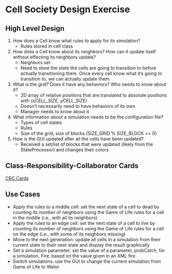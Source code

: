 # Cell Society Design Exercise

## High Level Design

1. How does a Cell know what rules to apply for its simulation?
    * Rules stored in cell class
2. How does a Cell know about its neighbors? How can it update itself without effecting its neighbors update?
    * Neighbors set
    * Need to store the state the cells are going to transition to before actually transitioning them. Once every cell know what it’s going to transition to, we can actually update them.
3. What is the grid? Does it have any behaviors? Who needs to know about it?
    * 2D array of relative positions that are translated to absolute positions with (x*CELL_SIZE, y*CELL_SIZE)
    * Doesn’t necessarily need to have behaviors of its own
    * Manager needs to know about it
4. What information about a simulation needs to be the configuration file?
    * Types of cell states 
    * Rules
    * Size of the grid, size of blocks (SIZE_GRID % SIZE_BLOCK == 0)
5. How is the GUI updated after all the cells have been updated?
    * Received a set/list of blocks that were updated (likely from the StateProcessor) and changes their colors

## Class-Responsibility-Collaborator Cards
[CRC Cards](https://coursework.cs.duke.edu/CompSci308_2017Fall/cellsociety_team16/raw/master/images/crc-cards.jpg)

## Use Cases 
* Apply the rules to a middle cell: set the next state of a cell to dead by counting its number of neighbors using the Game of Life rules for a cell in the middle (i.e., with all its neighbors)
* Apply the rules to an edge cell: set the next state of a cell to live by counting its number of neighbors using the Game of Life rules for a cell on the edge (i.e., with some of its neighbors missing)
* Move to the next generation: update all cells in a simulation from their current state to their next state and display the result graphically
* Set a simulation parameter: set the value of a parameter, probCatch, for a simulation, Fire, based on the value given in an XML fire
* Switch simulations: use the GUI to change the current simulation from Game of Life to Wator
